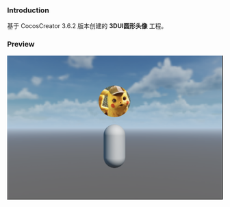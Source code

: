 ### Introduction
基于 CocosCreator 3.6.2 版本创建的 **3DUI圆形头像** 工程。

### Preview
![image](../../../image/202211/2022111401.png)